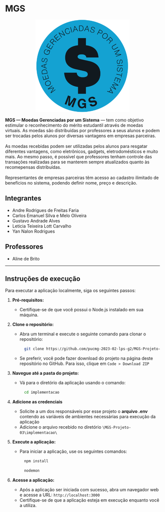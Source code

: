 # MGS
<p align="center">
  <a href="url"><img src="./implementacao/public/icons/logo.png" height="300" alt="MGS Logo"></a>
</p>

<p>
    <strong>MGS — Moedas Gerenciadas por um Sistema</strong> — tem como objetivo estimular o reconhecimento do mérito estudantil através de moedas virtuais. As moedas são distribuídas por professores a seus alunos e podem ser trocadas pelos alunos por diversas vantagens em empresas parceiras. 
    <br><br> As moedas recebidas podem ser utilizadas pelos alunos para resgatar diferentes vantagens, como eletrônicos, gadgets, eletrodomésticos e muito mais. Ao mesmo passo, é possível que professores tenham controle das transações realizadas para se manterem sempre atualizados quanto às recomepensas distribuídas.
    <br><br> Representantes de empresas parceiras têm acesso ao cadastro ilimitado de benefícios no sistema, podendo definir nome, preço e descrição. 
</p>

## Integrantes
- Andre Rodrigues de Freitas Faria
- Carlos Emanuel Silva e Melo Oliveira
- Gustavo Andrade Alves
- Leticia Teixeira Lott Carvalho
- Yan Nalon Rodrigues

## Professores
- Aline de Brito

---

## Instruções de execução

Para executar a aplicação localmente, siga os seguintes passos:

1. **Pré-requisitos:**
    - Certifique-se de que você possui o Node.js instalado em sua máquina.

2. **Clone o repositório:**
    - Abra um terminal e execute o seguinte comando para clonar o repositório:
      ```bash
        git clone https://github.com/pucmg-2023-02-lps-g2/MGS-Projeto-03
      ```
   - Se preferir, você pode fazer download do projeto na página deste repositório no GitHub. Para isso, clique em `Code > Download ZIP`
   
3. **Navegue até a pasta do projeto:**
    - Vá para o diretório da aplicação usando o comando:
      ```bash
        cd implementacao
      ```

4. **Adicione as credenciais**
   - Solicite a um dos responsáveis por esse projeto o **arquivo .env** contendo as variáveis de ambientes necessárias para execução da aplicação
   - Adicione o arquivo recebido no diretório `\MGS-Projeto-03\implementacao\`

5. **Execute a aplicação:**
    - Para iniciar a aplicação, use os seguintes comandos:
      ```bash
        npm install
      ```
      ```bash
        nodemon
      ```

6. **Acesse a aplicação:**
    - Após a aplicação ser iniciada com sucesso, abra um navegador web e acesse a URL:
      ```http://localhost:3000```
    - Certifique-se de que a aplicação esteja em execução enquanto você a utiliza.
